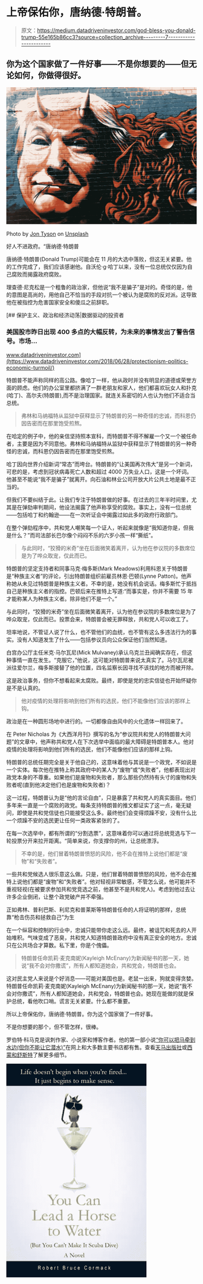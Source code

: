 # 上帝保佑你，唐纳德·特朗普。

> 原文：<https://medium.datadriveninvestor.com/god-bless-you-donald-trump-55e165b86cc3?source=collection_archive---------7----------------------->

## 你为这个国家做了一件好事——不是你想要的——但无论如何，你做得很好。

![](img/7d0e4420a4a4798f3b5d385806d6bec5.png)

Photo by [Jon Tyson](https://unsplash.com/@jontyson?utm_source=unsplash&utm_medium=referral&utm_content=creditCopyText) on [Unsplash](https://unsplash.com/s/photos/donald-trump?utm_source=unsplash&utm_medium=referral&utm_content=creditCopyText)

好人不进政府。“唐纳德·特朗普

唐纳德·特朗普(Donald Trump)可能会在 11 月的大选中落败，但这无关紧要。他的工作完成了，我们应该感谢他。自沃伦·g·哈丁以来，没有一位总统仅仅因为自己腐败而揭露政府腐败。

理查德·尼克松是一个粗鲁的政治家，但他说“我不是骗子”是对的。奇怪的是，他的意图是高尚的，用他自己不恰当的手段对抗一个被认为是腐败的反对派。这导致他在被指控为危害国家安全和傻瓜之前辞职。

[](https://www.datadriveninvestor.com/2018/06/28/protectionism-politics-economic-turmoil/) [## 保护主义、政治和经济动荡|数据驱动的投资者

### 美国股市昨日出现 400 多点的大幅反转，为未来的事情发出了警告信号。市场…

www.datadriveninvestor.com](https://www.datadriveninvestor.com/2018/06/28/protectionism-politics-economic-turmoil/) 

特朗普不能声称同样的高公路。像哈丁一样，他从政时并没有明显的道德或荣誉方面的顾虑。他们的办公室里都挤满了一群老朋友和家人，他们都喜欢玩女人和扑克(哈丁)、高尔夫(特朗普),而不是治理国家。就连关系密切的人也认为他们不适合当总统。

> 弗林和马纳福特从监狱中获释显示了特朗普的另一种奇怪的忠诚，而科恩仍因告密而在那里饱受煎熬。

在哈定的例子中，他的亲信坚持照本宣科，而特朗普不得不解雇一个又一个被任命者，主要是因为不同意他。弗林和马纳福特从监狱中获释显示了特朗普的另一种奇怪的忠诚，而科恩仍因告密而在那里饱受煎熬。

哈丁因向世界介绍新词“常态”而垮台。特朗普的“让美国再次伟大”是另一个新词，可悲的是，考虑到冠状病毒死亡人数和超过 4000 万失业人口，这是一个坏词。他甚至不能说“我不是骗子”就离开。向石油和林业公司开放大片公共土地是最不正当的。

但我们不要纠结于此。让我们专注于特朗普做的好事。在过去的三年半时间里，尤其是在弹劾审判期间，他设法揭露了他声称享受的腐败。事实上，没有一位总统——包括哈丁和约翰逊——在一次听证会中揭露过如此多的政府行政部门。

在整个弹劾程序中，共和党人嘲笑每一个证人，听起来就像是“我知道你是，但我是什么？”而司法部长巴尔像个闷闷不乐的六岁小孩一样“撕纸”。

> 与此同时，“狡猾的米奇”坐在后面微笑着离开，认为他在参议院的多数席位是为了哗众取宠，仅此而已。

特朗普的坚定支持者和同事马克·梅多斯(Mark Meadows)利用科恩关于特朗普是“种族主义者”的评论，引出特朗普组织前雇员林恩·巴顿(Lynne Patton)。他声称她从未见过特朗普是种族主义者。不幸的是，她没有机会说话。梅多斯忙于抵挡自己是种族主义者的指控。巴顿后来在推特上写道:“而事实是，你并不需要 15 年才能称某人为种族主义者。除非他们不是一个。”

与此同时，“狡猾的米奇”坐在后面微笑着离开，认为他在参议院的多数席位是为了哗众取宠，仅此而已。投票会来，特朗普会被无罪释放，共和党人可以收工了。

坦率地说，不管证人说了什么，也不管他们的血统，也不管有这么多违法行为的事实。没有人知道发生了什么——包括参议员向公众保证他们当然知道。

白宫办公厅主任米克·马尔瓦尼(Mick Mulvaney)承认乌克兰丑闻确实存在，但这种事情一直在发生。“克服它，”他说，这可能对特朗普来说太真实了。马尔瓦尼被派往爱尔兰，梅多斯接替了他的位置，四名监察长因寻找不该找的地方而被开除。

这是政治事务，但你不想看起来太腐败。最终，即使是党的忠实信徒也开始怀疑你是不是认真的。

> 他对疫情的处理将影响到他们所有的选民，他们不能像他们应该的那样上钩。

政治是在一种圆形场地中进行的。一切都像自由风中的火化遗体一样回来了。

在 Peter Nicholas 为《大西洋月刊》撰写的名为“参议院共和党人的特朗普大问题”的文章中，他声称共和党人在下次选举中面临的最大障碍是特朗普本人。他对疫情的处理将影响到他们所有的选民，他们不能像他们应该的那样上钩。

特朗普的总统任期完全是关于他自己的，这意味着他与其说是一个政党，不如说是一个实体。每次他在推特上称其政府中的某人为“废物”或“失败者”，他都表现出对政党本身的不尊重。如果他们是废物和失败者，那么那些仍然持有头寸的废物和失败者呢(直到他决定他们也是废物和失败者)？

这一过程，特朗普认为是“他的言论自由”，只是暴露了共和党人的真实面目。他们多年来一直是一个腐败的政党。每条支持特朗普的推文都证实了这一点，毫无疑问，即使是共和党信徒也只能接受这么多。最终他们会变得烦躁不安，没有什么比一个烦躁不安的选民更让任何一类政客紧张的了。

在每一次选举中，都有所谓的“分割选票”，这意味着你可以通过将总统竞选与下一轮投票分开来拉开距离。“简单来说，你支撑你的州，让总统漂浮。

> 不幸的是，他们冒着特朗普愤怒的风险，他不会在推特上说他们都是“废物”和“失败者”。

一些共和党候选人很乐意这么做。只是，他们冒着特朗普愤怒的风险，他不会在推特上说他们都是“废物”和“失败者”。他对轻视非常敏感，不管怎么说，他可能并不重视轻视(在被要求参加共和党竞选之前，他甚至不是共和党人)。考虑到他过去让许多企业倒闭，让整个政党破产并不牵强。

正如弗林、普利巴斯、利尼克和普莱斯等特朗普任命的人将证明的那样，总统靠“枪击伤员和拯救自己”为生

在一个纵容和控制的行业中，忠诚只能带你走这么远。最终，被诅咒和死去的人开始堆积。气味变成了恶臭，共和党人知道特朗普政府中没有真正安全的地方。忠诚只在公共场合才算数。私下里，你是个傀儡。

> 特朗普任命凯莉·麦克南妮(Kayleigh McEnany)为新闻秘书的那一天，她说“我不会对你撒谎”，所有人都知道她会，共和党会，特朗普也会。

这对民主党人来说是个好消息——可能对美国也是。老鼠一出来，狗就变得贪婪。特朗普任命凯莉·麦克南妮(Kayleigh McEnany)为新闻秘书的那一天，她说“我不会对你撒谎”，所有人都知道她会，共和党会，特朗普也会。她现在能做的就是保护总统，看他吹口哨。谎言无关紧要。什么都不重要。

所以上帝保佑你，唐纳德·特朗普。你为这个国家做了一件好事。

不是你想要的那个，但不管怎样，很棒。

罗伯特·科马克是讽刺作家、小说家和博客作者。他的第一部小说[“你可以把马牵到水边(但你不能让它潜水)”](http://robertcormack.net/)在网上和大多数主要书店都有售。查看[天马出版社](http://skyhorsepublishing.com/)或[西蒙和舒斯特](http://simonandschuster.ca/)了解更多细节。

![](img/88e0d637333fe144177372b0cd6b07e8.png)